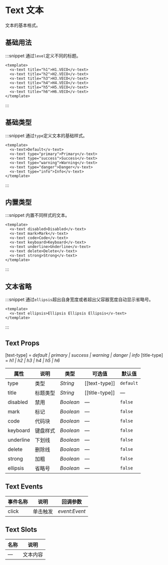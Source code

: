 # Text 文本

文本的基本格式。

## 基础用法

:::snippet 通过`level`定义不同的标题。

```vue
<template>
  <v-text title="h1">H1.VECO</v-text>
  <v-text title="h2">H2.VECO</v-text>
  <v-text title="h3">H3.VECO</v-text>
  <v-text title="h4">H4.VECO</v-text>
  <v-text title="h5">H5.VECO</v-text>
  <v-text title="h6">H6.VECO</v-text>
</template>
```

:::

## 基础类型

:::snippet 通过`type`定义文本的基础样式。

```vue
<template>
  <v-text>Default</v-text>
  <v-text type="primary">Primary</v-text>
  <v-text type="success">Success</v-text>
  <v-text type="warning">Warning</v-text>
  <v-text type="danger">Danger</v-text>
  <v-text type="info">Info</v-text>
</template>
```

:::

## 内置类型

:::snippet 内置不同样式的文本。

```vue
<template>
  <v-text disabled>Disabled</v-text>
  <v-text mark>Mark</v-text>
  <v-text code>Code</v-text>
  <v-text keyboard>Keyboard</v-text>
  <v-text underline>Underline</v-text>
  <v-text delete>Delete</v-text>
  <v-text strong>Strong</v-text>
</template>
```

:::

## 文本省略

:::snippet 通过`ellipsis`超出自身宽度或者超出父容器宽度自动显示省略号。

```vue
<template>
  <v-text ellipsis>Ellipsis Ellipsis Ellipsis</v-text>
</template>
```

:::

## Text Props

[text-type] = _default \| primary \| success \| warning \| danger \| info_
[title-type] = _h1 \| h2 \| h3 \| h4 \| h5 \| h6_

| 属性      | 说明     | 类型      | 可选值         | 默认值    |
| --------- | -------- | --------- | -------------- | --------- |
| type      | 类型     | _String_  | [[text-type]]  | `default` |
| title     | 标题类型 | _String_  | [[title-type]] | —         |
| disabled  | 禁用     | _Boolean_ | —              | `false`   |
| mark      | 标记     | _Boolean_ | —              | `false`   |
| code      | 代码块   | _Boolean_ | —              | `false`   |
| keyboard  | 键盘样式 | _Boolean_ | —              | `false`   |
| underline | 下划线   | _Boolean_ | —              | `false`   |
| delete    | 删除线   | _Boolean_ | —              | `false`   |
| strong    | 加粗     | _Boolean_ | —              | `false`   |
| ellipsis  | 省略号   | _Boolean_ | —              | `false`   |

## Text Events

| 事件名称 | 说明     | 回调参数      |
| -------- | -------- | ------------- |
| click    | 单击触发 | _event:Event_ |

## Text Slots

| 名称 | 说明     |
| ---- | -------- |
| —    | 文本内容 |
